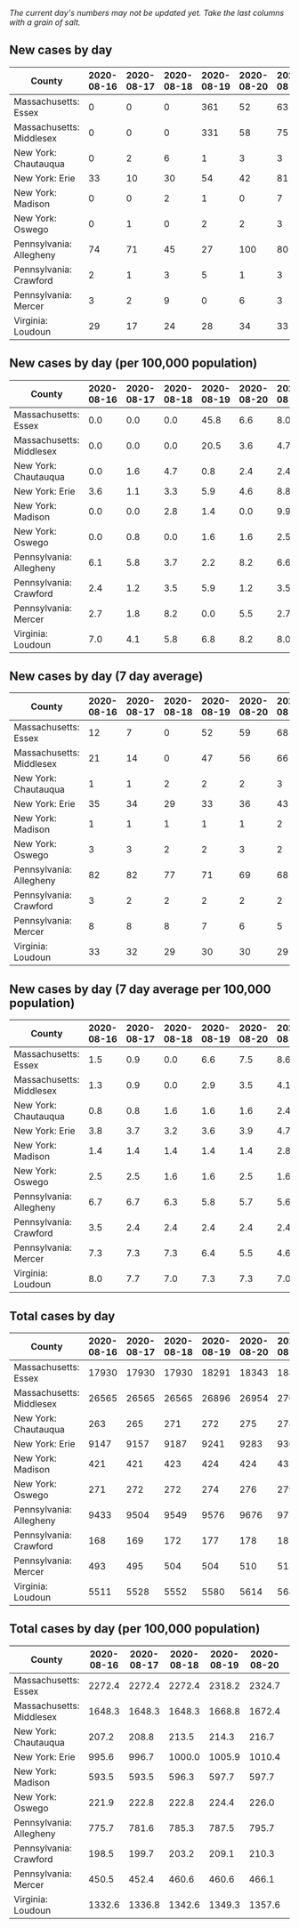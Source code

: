_The current day's numbers may not be updated yet. Take the last columns with a grain of salt._
## New cases by day

| County | 2020-08-16 | 2020-08-17 | 2020-08-18 | 2020-08-19 | 2020-08-20 | 2020-08-21 | 2020-08-22 |
| --- | --- | --- | --- | --- | --- | --- | --- |
| Massachusetts: Essex | 0 | 0 | 0 | 361 | 52 | 63 | 24 |
| Massachusetts: Middlesex | 0 | 0 | 0 | 331 | 58 | 75 | 27 |
| New York: Chautauqua | 0 | 2 | 6 | 1 | 3 | 3 | 9 |
| New York: Erie | 33 | 10 | 30 | 54 | 42 | 81 | 49 |
| New York: Madison | 0 | 0 | 2 | 1 | 0 | 7 | 1 |
| New York: Oswego | 0 | 1 | 0 | 2 | 2 | 3 | 2 |
| Pennsylvania: Allegheny | 74 | 71 | 45 | 27 | 100 | 80 | 61 |
| Pennsylvania: Crawford | 2 | 1 | 3 | 5 | 1 | 3 | 3 |
| Pennsylvania: Mercer | 3 | 2 | 9 | 0 | 6 | 3 | 5 |
| Virginia: Loudoun | 29 | 17 | 24 | 28 | 34 | 33 | 37 |

## New cases by day (per 100,000 population)

| County | 2020-08-16 | 2020-08-17 | 2020-08-18 | 2020-08-19 | 2020-08-20 | 2020-08-21 | 2020-08-22 |
| --- | --- | --- | --- | --- | --- | --- | --- |
| Massachusetts: Essex | 0.0 | 0.0 | 0.0 | 45.8 | 6.6 | 8.0 | 3.0 |
| Massachusetts: Middlesex | 0.0 | 0.0 | 0.0 | 20.5 | 3.6 | 4.7 | 1.7 |
| New York: Chautauqua | 0.0 | 1.6 | 4.7 | 0.8 | 2.4 | 2.4 | 7.1 |
| New York: Erie | 3.6 | 1.1 | 3.3 | 5.9 | 4.6 | 8.8 | 5.3 |
| New York: Madison | 0.0 | 0.0 | 2.8 | 1.4 | 0.0 | 9.9 | 1.4 |
| New York: Oswego | 0.0 | 0.8 | 0.0 | 1.6 | 1.6 | 2.5 | 1.6 |
| Pennsylvania: Allegheny | 6.1 | 5.8 | 3.7 | 2.2 | 8.2 | 6.6 | 5.0 |
| Pennsylvania: Crawford | 2.4 | 1.2 | 3.5 | 5.9 | 1.2 | 3.5 | 3.5 |
| Pennsylvania: Mercer | 2.7 | 1.8 | 8.2 | 0.0 | 5.5 | 2.7 | 4.6 |
| Virginia: Loudoun | 7.0 | 4.1 | 5.8 | 6.8 | 8.2 | 8.0 | 8.9 |

## New cases by day (7 day average)

| County | 2020-08-16 | 2020-08-17 | 2020-08-18 | 2020-08-19 | 2020-08-20 | 2020-08-21 | 2020-08-22 |
| --- | --- | --- | --- | --- | --- | --- | --- |
| Massachusetts: Essex | 12 | 7 | 0 | 52 | 59 | 68 | 71 |
| Massachusetts: Middlesex | 21 | 14 | 0 | 47 | 56 | 66 | 70 |
| New York: Chautauqua | 1 | 1 | 2 | 2 | 2 | 3 | 3 |
| New York: Erie | 35 | 34 | 29 | 33 | 36 | 43 | 43 |
| New York: Madison | 1 | 1 | 1 | 1 | 1 | 2 | 2 |
| New York: Oswego | 3 | 3 | 2 | 2 | 3 | 2 | 1 |
| Pennsylvania: Allegheny | 82 | 82 | 77 | 71 | 69 | 68 | 65 |
| Pennsylvania: Crawford | 3 | 2 | 2 | 2 | 2 | 2 | 3 |
| Pennsylvania: Mercer | 8 | 8 | 8 | 7 | 6 | 5 | 4 |
| Virginia: Loudoun | 33 | 32 | 29 | 30 | 30 | 29 | 29 |

## New cases by day (7 day average per 100,000 population)

| County | 2020-08-16 | 2020-08-17 | 2020-08-18 | 2020-08-19 | 2020-08-20 | 2020-08-21 | 2020-08-22 |
| --- | --- | --- | --- | --- | --- | --- | --- |
| Massachusetts: Essex | 1.5 | 0.9 | 0.0 | 6.6 | 7.5 | 8.6 | 9.0 |
| Massachusetts: Middlesex | 1.3 | 0.9 | 0.0 | 2.9 | 3.5 | 4.1 | 4.3 |
| New York: Chautauqua | 0.8 | 0.8 | 1.6 | 1.6 | 1.6 | 2.4 | 2.4 |
| New York: Erie | 3.8 | 3.7 | 3.2 | 3.6 | 3.9 | 4.7 | 4.7 |
| New York: Madison | 1.4 | 1.4 | 1.4 | 1.4 | 1.4 | 2.8 | 2.8 |
| New York: Oswego | 2.5 | 2.5 | 1.6 | 1.6 | 2.5 | 1.6 | 0.8 |
| Pennsylvania: Allegheny | 6.7 | 6.7 | 6.3 | 5.8 | 5.7 | 5.6 | 5.3 |
| Pennsylvania: Crawford | 3.5 | 2.4 | 2.4 | 2.4 | 2.4 | 2.4 | 3.5 |
| Pennsylvania: Mercer | 7.3 | 7.3 | 7.3 | 6.4 | 5.5 | 4.6 | 3.7 |
| Virginia: Loudoun | 8.0 | 7.7 | 7.0 | 7.3 | 7.3 | 7.0 | 7.0 |

## Total cases by day

| County | 2020-08-16 | 2020-08-17 | 2020-08-18 | 2020-08-19 | 2020-08-20 | 2020-08-21 | 2020-08-22 |
| --- | --- | --- | --- | --- | --- | --- | --- |
| Massachusetts: Essex | 17930 | 17930 | 17930 | 18291 | 18343 | 18406 | 18430 |
| Massachusetts: Middlesex | 26565 | 26565 | 26565 | 26896 | 26954 | 27029 | 27056 |
| New York: Chautauqua | 263 | 265 | 271 | 272 | 275 | 278 | 287 |
| New York: Erie | 9147 | 9157 | 9187 | 9241 | 9283 | 9364 | 9413 |
| New York: Madison | 421 | 421 | 423 | 424 | 424 | 431 | 432 |
| New York: Oswego | 271 | 272 | 272 | 274 | 276 | 279 | 281 |
| Pennsylvania: Allegheny | 9433 | 9504 | 9549 | 9576 | 9676 | 9756 | 9817 |
| Pennsylvania: Crawford | 168 | 169 | 172 | 177 | 178 | 181 | 184 |
| Pennsylvania: Mercer | 493 | 495 | 504 | 504 | 510 | 513 | 518 |
| Virginia: Loudoun | 5511 | 5528 | 5552 | 5580 | 5614 | 5647 | 5684 |

## Total cases by day (per 100,000 population)

| County | 2020-08-16 | 2020-08-17 | 2020-08-18 | 2020-08-19 | 2020-08-20 | 2020-08-21 | 2020-08-22 |
| --- | --- | --- | --- | --- | --- | --- | --- |
| Massachusetts: Essex | 2272.4 | 2272.4 | 2272.4 | 2318.2 | 2324.7 | 2332.7 | 2335.8 |
| Massachusetts: Middlesex | 1648.3 | 1648.3 | 1648.3 | 1668.8 | 1672.4 | 1677.1 | 1678.7 |
| New York: Chautauqua | 207.2 | 208.8 | 213.5 | 214.3 | 216.7 | 219.1 | 226.2 |
| New York: Erie | 995.6 | 996.7 | 1000.0 | 1005.9 | 1010.4 | 1019.3 | 1024.6 |
| New York: Madison | 593.5 | 593.5 | 596.3 | 597.7 | 597.7 | 607.5 | 609.0 |
| New York: Oswego | 221.9 | 222.8 | 222.8 | 224.4 | 226.0 | 228.5 | 230.1 |
| Pennsylvania: Allegheny | 775.7 | 781.6 | 785.3 | 787.5 | 795.7 | 802.3 | 807.3 |
| Pennsylvania: Crawford | 198.5 | 199.7 | 203.2 | 209.1 | 210.3 | 213.9 | 217.4 |
| Pennsylvania: Mercer | 450.5 | 452.4 | 460.6 | 460.6 | 466.1 | 468.8 | 473.4 |
| Virginia: Loudoun | 1332.6 | 1336.8 | 1342.6 | 1349.3 | 1357.6 | 1365.5 | 1374.5 |
